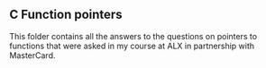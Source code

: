 ## C Function pointers

This folder contains all the answers to the questions on pointers to functions that were asked in my course at ALX in partnership with MasterCard. 
